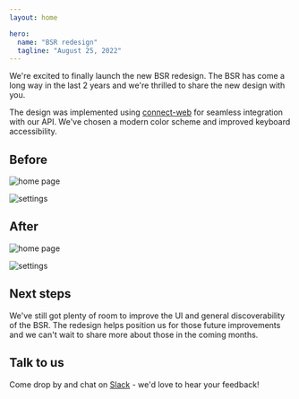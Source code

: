 ```yaml
---
layout: home

hero:
  name: "BSR redesign"
  tagline: "August 25, 2022"
---
```


We're excited to finally launch the new BSR redesign. The BSR has come a long way in the last 2 years and we're thrilled to share the new design with you.

The design was implemented using [connect-web](/blog/connect-web-protobuf-grpc-in-the-browser/index.md) for seamless integration with our API. We've chosen a modern color scheme and improved keyboard accessibility.

## Before

![home page](https://cdn.prod.website-files.com/6723e92f5d187330e4da8144/6748b0d689a7306ca334f63a_current-ui-1-ONSKO4NL.png)

![settings](https://cdn.prod.website-files.com/6723e92f5d187330e4da8144/6748b0d615c8e733e1035b20_current-ui-2-NFB5XNDA.png)

## After

![home page](https://cdn.prod.website-files.com/6723e92f5d187330e4da8144/6748b0d61bea3702db069d61_new-ui-1-4QPOFVJC.png)

![settings](https://cdn.prod.website-files.com/6723e92f5d187330e4da8144/6748b0d7d3dcf26620c15e69_new-ui-2-ALPYTMH6.png)

## Next steps

We've still got plenty of room to improve the UI and general discoverability of the BSR. The redesign helps position us for those future improvements and we can't wait to share more about those in the coming months.

## Talk to us

Come drop by and chat on [Slack](https://buf.build/b/slack) - we'd love to hear your feedback!

‍
